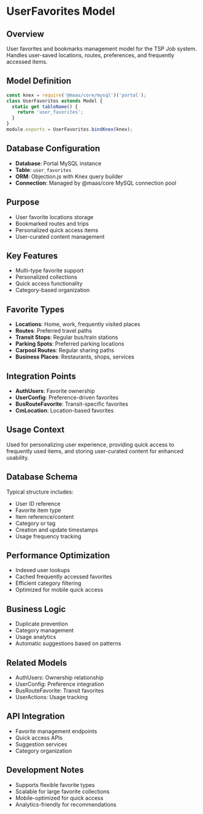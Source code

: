 # UserFavorites Model

## Overview
User favorites and bookmarks management model for the TSP Job system. Handles user-saved locations, routes, preferences, and frequently accessed items.

## Model Definition
```javascript
const knex = require('@maas/core/mysql')('portal');
class UserFavorites extends Model {
  static get tableName() {
    return 'user_favorites';
  }
}
module.exports = UserFavorites.bindKnex(knex);
```

## Database Configuration
- **Database**: Portal MySQL instance
- **Table**: `user_favorites`
- **ORM**: Objection.js with Knex query builder
- **Connection**: Managed by @maas/core MySQL connection pool

## Purpose
- User favorite locations storage
- Bookmarked routes and trips
- Personalized quick access items
- User-curated content management

## Key Features
- Multi-type favorite support
- Personalized collections
- Quick access functionality
- Category-based organization

## Favorite Types
- **Locations**: Home, work, frequently visited places
- **Routes**: Preferred travel paths
- **Transit Stops**: Regular bus/train stations
- **Parking Spots**: Preferred parking locations
- **Carpool Routes**: Regular sharing paths
- **Business Places**: Restaurants, shops, services

## Integration Points
- **AuthUsers**: Favorite ownership
- **UserConfig**: Preference-driven favorites
- **BusRouteFavorite**: Transit-specific favorites
- **CmLocation**: Location-based favorites

## Usage Context
Used for personalizing user experience, providing quick access to frequently used items, and storing user-curated content for enhanced usability.

## Database Schema
Typical structure includes:
- User ID reference
- Favorite item type
- Item reference/content
- Category or tag
- Creation and update timestamps
- Usage frequency tracking

## Performance Optimization
- Indexed user lookups
- Cached frequently accessed favorites
- Efficient category filtering
- Optimized for mobile quick access

## Business Logic
- Duplicate prevention
- Category management
- Usage analytics
- Automatic suggestions based on patterns

## Related Models
- AuthUsers: Ownership relationship
- UserConfig: Preference integration
- BusRouteFavorite: Transit favorites
- UserActions: Usage tracking

## API Integration
- Favorite management endpoints
- Quick access APIs
- Suggestion services
- Category organization

## Development Notes
- Supports flexible favorite types
- Scalable for large favorite collections
- Mobile-optimized for quick access
- Analytics-friendly for recommendations